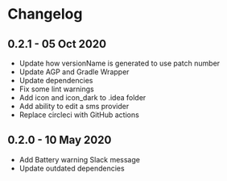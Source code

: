 # Changelog

## 0.2.1 - 05 Oct 2020
* Update how versionName is generated to use patch number
* Update AGP and Gradle Wrapper
* Update dependencies
* Fix some lint warnings
* Add icon and icon_dark to .idea folder
* Add ability to edit a sms provider
* Replace circleci with GitHub actions

## 0.2.0 - 10 May 2020
* Add Battery warning Slack message
* Update outdated dependencies
